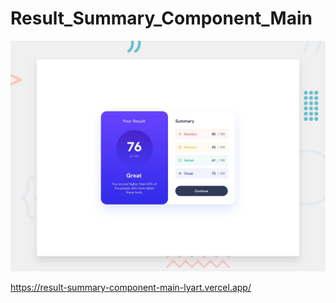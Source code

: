 # Result_Summary_Component_Main

![Design preview for the Result summary card coding challenge](./design/desktop-preview.jpg)

https://result-summary-component-main-lyart.vercel.app/
